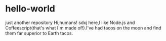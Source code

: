 # hello-world
just another repository
Hi,humans!                                                                                                                                  sdxj here,I like Node.js and Coffeescript(that's what I'm made of!).I've had tacos on the moon and find them far superior to Earth tacos.
